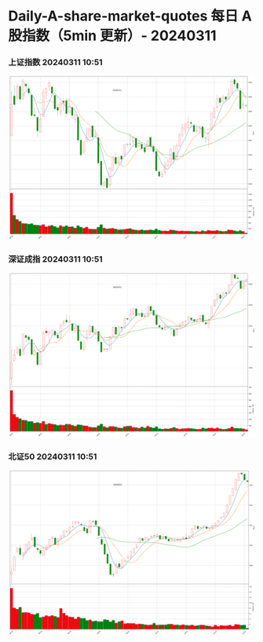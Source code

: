 
# Daily-A-share-market-quotes 每日 A 股指数（5min 更新）- 20240311

### 上证指数 20240311 10:51
![](./fig/2024/3/20240311-sh000001.png)

### 深证成指 20240311 10:51
![](./fig/2024/3/20240311-sz399001.png)

### 北证50 20240311 10:51
![](./fig/2024/3/20240311-bj899050.png)
